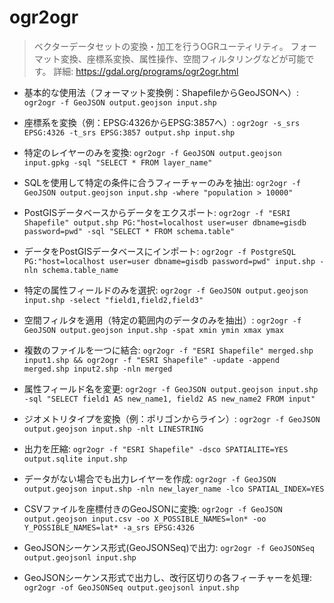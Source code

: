 # ogr2ogr

> ベクターデータセットの変換・加工を行うOGRユーティリティ。
> フォーマット変換、座標系変換、属性操作、空間フィルタリングなどが可能です。
> 詳細: https://gdal.org/programs/ogr2ogr.html

- 基本的な使用法（フォーマット変換例：ShapefileからGeoJSONへ）:
  `ogr2ogr -f GeoJSON output.geojson input.shp`

- 座標系を変換（例：EPSG:4326からEPSG:3857へ）:
  `ogr2ogr -s_srs EPSG:4326 -t_srs EPSG:3857 output.shp input.shp`

- 特定のレイヤーのみを変換:
  `ogr2ogr -f GeoJSON output.geojson input.gpkg -sql "SELECT * FROM layer_name"`

- SQLを使用して特定の条件に合うフィーチャーのみを抽出:
  `ogr2ogr -f GeoJSON output.geojson input.shp -where "population > 10000"`

- PostGISデータベースからデータをエクスポート:
  `ogr2ogr -f "ESRI Shapefile" output.shp PG:"host=localhost user=user dbname=gisdb password=pwd" -sql "SELECT * FROM schema.table"`

- データをPostGISデータベースにインポート:
  `ogr2ogr -f PostgreSQL PG:"host=localhost user=user dbname=gisdb password=pwd" input.shp -nln schema.table_name`

- 特定の属性フィールドのみを選択:
  `ogr2ogr -f GeoJSON output.geojson input.shp -select "field1,field2,field3"`

- 空間フィルタを適用（特定の範囲内のデータのみを抽出）:
  `ogr2ogr -f GeoJSON output.geojson input.shp -spat xmin ymin xmax ymax`

- 複数のファイルを一つに結合:
  `ogr2ogr -f "ESRI Shapefile" merged.shp input1.shp && ogr2ogr -f "ESRI Shapefile" -update -append merged.shp input2.shp -nln merged`

- 属性フィールド名を変更:
  `ogr2ogr -f GeoJSON output.geojson input.shp -sql "SELECT field1 AS new_name1, field2 AS new_name2 FROM input"`

- ジオメトリタイプを変換（例：ポリゴンからライン）:
  `ogr2ogr -f GeoJSON output.geojson input.shp -nlt LINESTRING`

- 出力を圧縮:
  `ogr2ogr -f "ESRI Shapefile" -dsco SPATIALITE=YES output.sqlite input.shp`

- データがない場合でも出力レイヤーを作成:
  `ogr2ogr -f GeoJSON output.geojson input.shp -nln new_layer_name -lco SPATIAL_INDEX=YES`

- CSVファイルを座標付きのGeoJSONに変換:
  `ogr2ogr -f GeoJSON output.geojson input.csv -oo X_POSSIBLE_NAMES=lon* -oo Y_POSSIBLE_NAMES=lat* -a_srs EPSG:4326`

- GeoJSONシーケンス形式(GeoJSONSeq)で出力:
  `ogr2ogr -f GeoJSONSeq output.geojsonl input.shp`

- GeoJSONシーケンス形式で出力し、改行区切りの各フィーチャーを処理:
  `ogr2ogr -of GeoJSONSeq output.geojsonl input.shp`
